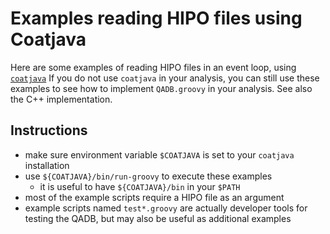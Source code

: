 # Examples reading HIPO files using Coatjava

Here are some examples of reading HIPO files in an event loop, using
[`coatjava`](https://github.com/JeffersonLab/clas12-offline-software)
If you do not use `coatjava` in your analysis, you can still use these
examples to see how to implement `QADB.groovy` in your analysis. See
also the C++ implementation.


## Instructions
* make sure environment variable `$COATJAVA` is set to your `coatjava` installation
* use `${COATJAVA}/bin/run-groovy` to execute these examples
  * it is useful to have `${COATJAVA}/bin` in your `$PATH`
* most of the example scripts require a HIPO file as an argument
* example scripts named `test*.groovy` are actually developer tools for
  testing the QADB, but may also be useful as additional examples
